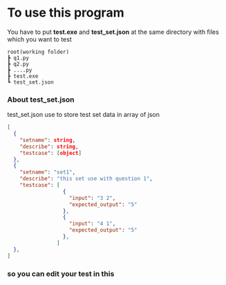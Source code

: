 # To use this program
You have to put **test.exe** and **test_set.json** at the same directory with files which you want to test
```
root(working folder)
┣ q1.py
┣ q2.py
┣ ....py
┣ test.exe
┗ test_set.json
```

### About test_set.json
test_set.json use to store test set data in array of json
```json
[
  {
    "setname": string,
    "describe": string,
    "testcase": [object]
  },
  {
    "setname": "set1",
    "describe": "this set use with question 1",
    "testcase": [
                  {
                    "input": "3 2",
                    "expected_output": "5"
                  },
                  {
                    "input": "4 1",
                    "expected_output": "5"
                  },
                ]
  },
]
```
### so you can edit your test in this

